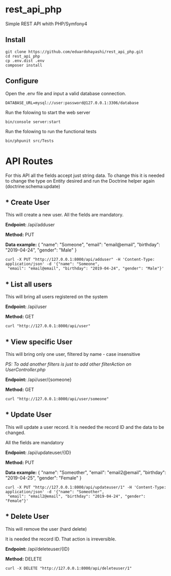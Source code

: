 # rest_api_php
Simple REST API whith PHP/Symfony4


## Install
```
git clone https://github.com/eduardohayashi/rest_api_php.git
cd rest_api_php
cp .env.dist .env
composer install
```

## Configure 
Open the .env file and input a valid database connection.
```
DATABASE_URL=mysql://user:password@127.0.0.1:3306/database
```

Run the folowing to start the web server
```
bin/console server:start
```

Run the folowing to run the functional tests
```
bin/phpunit src/Tests
```

# API Routes
For this API all the fields accept just string data. To change this it is needed to change the type on Entity desired and run the Doctrine helper again (doctrine:schema:update)

## * Create User
This will create a new user. All the fields are mandatory.

**Endpoint:** /api/adduser

**Method:** PUT 

**Data example:**
{
	"name": "Someone",
	"email": "email@email",
	"birthday": "2019-04-24",
	"gender": "Male"
}

```
curl -X PUT "http://127.0.0.1:8000/api/adduser" -H 'Content-Type: application/json' -d '{"name": "Someone",
 "email": "email@email", "birthday": "2019-04-24", "gender": "Male"}'
 ```


## * List all users
This will bring all users registered on the system

**Endpoint:** /api/user

**Method:** GET 

```
curl "http://127.0.0.1:8000/api/user"
```


## * View specific User
This will bring only one user, filtered by name - case insensitive

*PS: To add another filters is just to add other filterAction on UserController.php*

**Endpoint:** /api/user/{someone}

**Method:** GET 


```
curl "http://127.0.0.1:8000/api/user/someone"
```


## * Update User
This will update a user record. It is needed the record ID and the data to be changed.

All the fields are mandatory

**Endpoint:** /api/updateuser/{ID}

**Method:** PUT 

**Data example:**
{
	"name": "Someother",
	"email": "email2@email",
	"birthday": "2019-04-25",
	"gender": "Female"
}

```
curl -X PUT "http://127.0.0.1:8000/api/updateuser/1" -H 'Content-Type: application/json' -d '{"name": "Someother",
 "email": "email2@email", "birthday": "2019-04-24", "gender": "Female"}'
 ```



## * Delete User
This will remove the user (hard delete)

It is needed the record ID. That action is irreversible.

**Endpoint:** /api/deleteuser/{ID}

**Method:** DELETE 

```
curl -X DELETE "http://127.0.0.1:8000/api/deleteuser/1"
```

